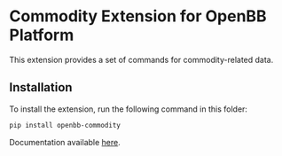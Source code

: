 # Commodity Extension for OpenBB Platform

This extension provides a set of commands for commodity-related data.

## Installation

To install the extension, run the following command in this folder:

```bash
pip install openbb-commodity
```

Documentation available [here](https://docs.openbb.co/platform/development/contributing).
